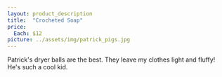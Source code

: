 ```yaml
---
layout: product_description
title:  "Crocheted Soap"
price:
  Each: $12
picture: ../assets/img/patrick_pigs.jpg
---
```


Patrick's dryer balls are the best. They leave my clothes light and fluffy! He's such a cool kid.
